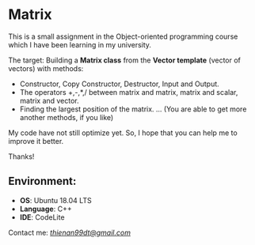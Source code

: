 # Matrix

This is a small assignment in the Object-oriented programming course which I have been learning in my university.

The target: Building a **Matrix class** from the **Vector template** (vector of vectors) with methods:
  - Constructor, Copy Constructor, Destructor, Input and Output.
  - The operators +,-,*,/ between matrix and matrix, matrix and scalar, matrix and vector.
  - Finding the largest position of the matrix.
  ... (You are able to get more another methods, if you like)
  
My code have not still optimize yet. So, I hope that you can help me to improve it better.

Thanks! 

## Environment:
  - **OS**: Ubuntu 18.04 LTS
  - **Language**: C++
  - **IDE**: CodeLite

Contact me: *thienan99dt@gmail.com*
